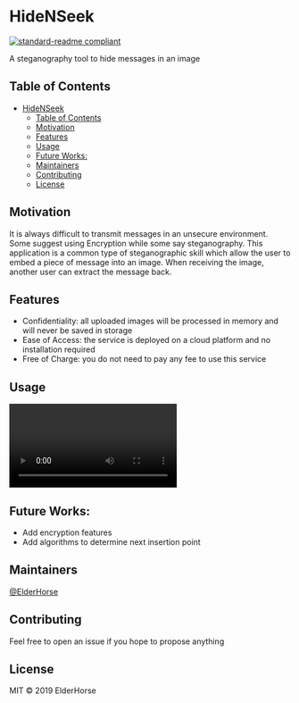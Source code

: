 # HideNSeek
[![standard-readme compliant](https://img.shields.io/badge/HideNSeek--readme-OK-green.svg?style=flat-square)](https://github.com/kcwong395/HideNSeek)

A steganography tool to hide messages in an image

## Table of Contents
- [HideNSeek](#hidenseek)
  - [Table of Contents](#table-of-contents)
  - [Motivation](#motivation)
  - [Features](#features)
  - [Usage](#usage)
  - [Future Works:](#future-works)
  - [Maintainers](#maintainers)
  - [Contributing](#contributing)
  - [License](#license)

## Motivation

It is always difficult to transmit messages in an unsecure environment. Some suggest using Encryption while some say steganography. This application is a common type of steganographic skill which allow the user to embed a piece of message into an image. When receiving the image, another user can extract the message back.

## Features

- Confidentiality: all uploaded images will be processed in memory and will never be saved in storage
- Ease of Access: the service is deployed on a cloud platform and no installation required
- Free of Charge: you do not need to pay any fee to use this service

## Usage

![](frontend/public/HideNSeek-Demo.webm)

## Future Works:

- Add encryption features
- Add algorithms to determine next insertion point

## Maintainers

[@ElderHorse](https://github.com/kcwong395)

## Contributing
Feel free to open an issue if you hope to propose anything

## License
MIT © 2019 ElderHorse
